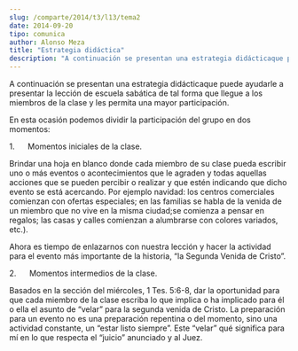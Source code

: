 ```yaml
---
slug: /comparte/2014/t3/l13/tema2
date: 2014-09-20
tipo: comunica
author: Alonso Meza
title: "Estrategia didáctica"
description: "A continuación se presentan una estrategia didácticaque puede ayudarle a  presentar la lección de escuela sabática de tal forma que llegue a los miembros  de la clase y les permita una mayor participación. En esta ocasión podemos  dividir la participación del grupo en dos mome..."
---
```


A continuación se presentan una estrategia didácticaque puede ayudarle a presentar la lección de escuela sabática de tal forma que llegue a los miembros de la clase y les permita una mayor participación.

En esta ocasión podemos dividir la participación del grupo en dos momentos:

1.      Momentos iniciales de la clase.

Brindar una hoja en blanco donde cada miembro de su clase pueda escribir uno o más eventos o acontecimientos que le agraden y todas aquellas acciones que se pueden percibir o realizar y que estén indicando que dicho evento se está acercando. Por ejemplo navidad: los centros comerciales comienzan con ofertas especiales; en las familias se habla de la venida de un miembro que no vive en la misma ciudad;se comienza a pensar en regalos; las casas y calles comienzan a alumbrarse con colores variados, etc.).

Ahora es tiempo de enlazarnos con nuestra lección y hacer la actividad para el evento más importante de la historia, “la Segunda Venida de Cristo”.

2.      Momentos intermedios de la clase.

Basados en la sección del miércoles, 1 Tes. 5:6-8, dar la oportunidad para que cada miembro de la clase escriba lo que implica o ha implicado para él o ella el asunto de “velar” para la segunda venida de Cristo. La preparación para un evento no es una preparación repentina o del momento, sino una actividad constante, un “estar listo siempre”. Este “velar” qué significa para mí en lo que respecta el “juicio” anunciado y al Juez.
